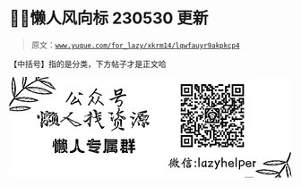 # 🐋🙌懒人风向标 230530 更新

> 原文：[`www.yuque.com/for_lazy/xkrm14/lqwfauyr9akpkcp4`](https://www.yuque.com/for_lazy/xkrm14/lqwfauyr9akpkcp4)

【中括号】指的是分类，下方帖子才是正文哈

![专属群.jpg](img/b450cfcae9c96e02bebcecd54e7093e7.png)

